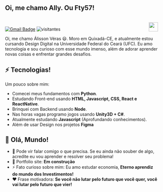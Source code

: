 <h2> Oi, me chamo Ally. Ou Fty57!</h2></br>
<img align='right' src="https://media.giphy.com/media/9bS7rDsJAB0sFeODj3/giphy.gif" width="30px">

[![Gmail Badge](https://img.shields.io/badge/-fty.57@alu.ufc.br-c14438?style=flat-square&logo=Gmail&logoColor=white&link=mailto:fty.57@alu.ufc.br)](mailto:fty.57@alu.ufc.br)
![visitantes](https://visitor-badge.glitch.me/badge?page_id=fty57.fty57)

Oi, me chamo Álisson Véras 😃. Moro em Quixadá-CE, e atualmente estou cursando Design Digital na Universidade Federal do Ceará (UFC). Eu amo tecnologia e sou curioso com esse mundo imenso, além de adorar aprender novas coisas e enfrentar grandes desafios.

## ⚡ Tecnologias!
Um pouco sobre mim:
- Comecei meus fundamentos com **Python**.
- Estudando Front-end usando **HTML, Javascript, CSS, React e ReactNative**.
- Brinquei com Backend usando **Node**.
- Nas horas vagas programo jogos usando **Unity3D + C#**.
- Atualmente estudando **Javascript** (Aprofundando conhecimentos).
- Além de usar Design nos projetos **Figma**
## 🤔 Olá, Mundo!
- 💬 Pode vir falar comigo o que precisa. Se eu ainda não souber de algo, acredite eu vou aprender e resolver seu problema!
- 🎯 Portfolio site: **Em construção**
- ⚡ Fato curioso sobre mim: Eu amo estudar economia, **Eterno aprendiz do mundo dos Investimentos!**
- ❤️ Frase motivadora: **Se você não lutar pelo futuro que você quer, você vai lutar pelo futuro que vier!**


 
